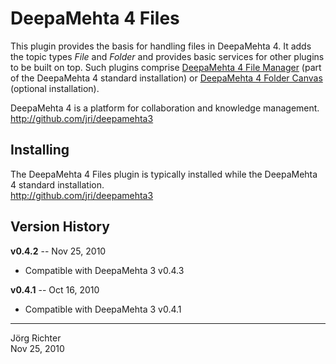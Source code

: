 
DeepaMehta 4 Files
==================

This plugin provides the basis for handling files in DeepaMehta 4. It adds the topic types *File* and *Folder* and provides basic services for other plugins to be built on top. Such plugins comprise [DeepaMehta 4 File Manager](http://github.com/jri/deepamehta3-filemanager) (part of the DeepaMehta 4 standard installation) or [DeepaMehta 4 Folder Canvas](http://github.com/jri/deepamehta3-foldercanvas) (optional installation).

DeepaMehta 4 is a platform for collaboration and knowledge management.  
<http://github.com/jri/deepamehta3>


Installing
----------

The DeepaMehta 4 Files plugin is typically installed while the DeepaMehta 4 standard installation.  
<http://github.com/jri/deepamehta3>


Version History
---------------

**v0.4.2** -- Nov 25, 2010

* Compatible with DeepaMehta 3 v0.4.3

**v0.4.1** -- Oct 16, 2010

* Compatible with DeepaMehta 3 v0.4.1


------------
Jörg Richter  
Nov 25, 2010
